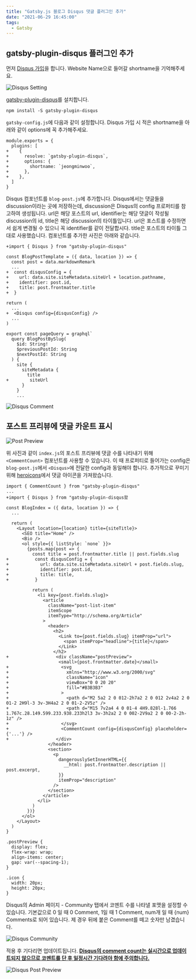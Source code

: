 ```yaml
---
title: "Gatsby.js 블로그 Disqus 댓글 플러그인 추가"
date: "2021-06-29 16:45:00"
tags:
  - Gatsby
---
```


## gatsby-plugin-disqus 플러그인 추가

먼저 [Disqus 가입](https://disqus.com/profile/signup)을 합니다. Website Name으로 들어갈 shortname을 기억해주세요.

![Disqus Setting](./3_disqus.png)

[gatsby-plugin-disqus](https://www.gatsbyjs.com/plugins/gatsby-plugin-disqus/)를 설치합니다.

`npm install -S gatsby-plugin-disqus`

`gatsby-config.js`에 다음과 같이 설정합니다. Disqus 가입 시 적은 shortname을 아래와 같이 options에 꼭 추가해주세요.


```diff-js:title="gatsby-config.js"
module.exports = {
  plugins: [
+    {
+      resolve: `gatsby-plugin-disqus`,
+      options: {
+        shortname: `jeongminwoo`,
+      },
+    },
  ]
}
```

Disqus 컴포넌트를 `blog-post.js`에 추가합니다. Disqus에서는 댓글들을 discussion이라는 곳에 저장하는데, discussion은 Disqus의 config 프로퍼티를 참고하여 생성됩니다. url은 해당 포스트의 url, identifier는 해당 댓글이 작성될 discussion의 id, title은 해당 discussion의 타이틀입니다. url은 포스트를 수정하면서 쉽게 변경될 수 있으니 꼭 identifier를 같이 전달합시다. title은 포스트의 타이틀 그대로 사용했습니다. 컴포넌트를 추가한 사진은 아래와 같습니다.

```diff-jsx:title="src/templates/blog-post.js"
+import { Disqus } from "gatsby-plugin-disqus"

const BlogPostTemplate = ({ data, location }) => {
  const post = data.markdownRemark
  ...
+  const disqusConfig = {
+    url: data.site.siteMetadata.siteUrl + location.pathname,
+    identifier: post.id,
+    title: post.frontmatter.title
+  }
  
return (
  ...
+  <Disqus config={disqusConfig} />
  ...
)

export const pageQuery = graphql`
  query BlogPostBySlug(
    $id: String!
    $previousPostId: String
    $nextPostId: String
  ) {
    site {
      siteMetadata {
        title
+        siteUrl
      }
    }
    ...
```

![Disqus Comment](./3_disqus_comment.png)

## 포스트 프리뷰에 댓글 카운트 표시

![Post Preview](./3_post_preview.png)

위 사진과 같이 `index.js`의 포스트 프리뷰에 댓글 수를 나타내기 위해 `<CommentCount>` 컴포넌트를 사용할 수 있습니다. 이 때 프로퍼티로 들어가는 config은 `blog-post.js`에서 `<Disqus>`에 전달한 config과 동일해야 합니다. 추가적으로 꾸미기 위해 [heroicons](https://heroicons.com/)에서 댓글 아이콘을 가져왔습니다.

```diff-jsx:title="src/pages/index.js"
import { CommentCount } from "gatsby-plugin-disqus"
...
+import { Disqus } from "gatsby-plugin-disqus왔

const BlogIndex = ({ data, location }) => {
  ...

  return (
    <Layout location={location} title={siteTitle}>
      <SEO title="Home" />
      <Bio />
      <ol style={{ listStyle: `none` }}>
        {posts.map(post => {
          const title = post.frontmatter.title || post.fields.slug 
+          const disqusConfig = {
+            url: data.site.siteMetadata.siteUrl + post.fields.slug,
+            identifier: post.id,
+            title: title,
+          }

          return (
            <li key={post.fields.slug}>
              <article
                className="post-list-item"
                itemScope
                itemType="http://schema.org/Article"
              >
                <header>
                  <h2>
                    <Link to={post.fields.slug} itemProp="url">
                      <span itemProp="headline">{title}</span>
                    </Link>
                  </h2>
+                  <div className="postPreview">
                    <small>{post.frontmatter.date}</small>
+                    <svg
+                      xmlns="http://www.w3.org/2000/svg"
+                      className="icon"
+                      viewBox="0 0 20 20"
+                      fill="#B3B3B3"
+                    >
+                      <path d="M2 5a2 2 0 012-2h7a2 2 0 012 2v4a2 2 0 01-2 2H9l-3 3v-3H4a2 2 0 01-2-2V5z" />
+                      <path d="M15 7v2a4 4 0 01-4 4H9.828l-1.766 1.767c.28.149.599.233.938.233h2l3 3v-3h2a2 2 0 002-2V9a2 2 0 00-2-2h-1z" />
+                    </svg>
+                    <CommentCount config={disqusConfig} placeholder={'...'} />
+                  </div>
                </header>
                <section>
                  <p
                    dangerouslySetInnerHTML={{
                      __html: post.frontmatter.description || post.excerpt,
                    }}
                    itemProp="description"
                  />
                </section>
              </article>
            </li>
          )
        })}
      </ol>
    </Layout>
  )
}
```

```css:title="src/style.css"
.postPreview {
  display: flex;
  flex-wrap: wrap;
  align-items: center;
  gap: var(--spacing-1);
}

.icon {
  width: 20px;
  height: 20px;
}
```

Disqus의 Admin 페이지 - Community 탭에서 코멘트 수를 나타낼 포맷을 설정할 수 있습니다. 기본값으로 0 일 때 0 Comment, 1일 때 1 Comment, num개 일 때 {num} Comments로 되어 있습니다. 제 경우 뒤에 붙은 Comment를 떼고 숫자만 남겼습니다.

![Disqus Community](./3_disqus_community.png)

적용 후 기다리면 업데이트됩니다. **[Disqus의 comment count는 실시간으로 업데이트되지 않으므로 코멘트를 단 후 일정시간 기다려야 함에 주의합니다.](https://github.com/tterb/gatsby-plugin-disqus/issues/9#issuecomment-614414669)**

![Disqus Post Preview](./3_disqus_post_preview.png)